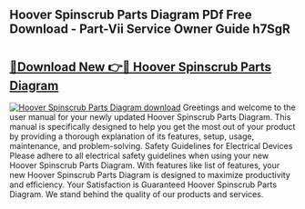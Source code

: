 ## Hoover Spinscrub Parts Diagram PDf Free Download - Part-Vii Service Owner Guide h7SgR

# <h2><a href="http://dfu66w.blite.top/?on=Hoover+Spinscrub+Parts+Diagram">🔗Download New 👉🔴 Hoover Spinscrub Parts Diagram</a></h2>

[![Hoover Spinscrub Parts Diagram download](https://i.imgur.com/lujVjoI.png)](http://dfu66w.blite.top/?on=Hoover+Spinscrub+Parts+Diagram)
Greetings and welcome to the user manual for your newly updated Hoover Spinscrub Parts Diagram. This manual is specifically designed to help you get the most out of your product by providing a thorough explanation of its features, setup, usage, maintenance, and problem-solving. Safety Guidelines for Electrical Devices Please adhere to all electrical safety guidelines when using your new Hoover Spinscrub Parts Diagram. With features like list of features, your new Hoover Spinscrub Parts Diagram is designed to maximize productivity and efficiency. Your Satisfaction is Guaranteed Hoover Spinscrub Parts Diagram. We stand behind the quality of our products and services.
